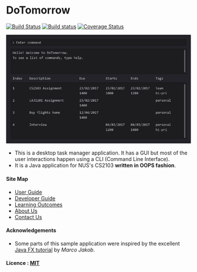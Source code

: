 # DoTomorrow

[![Build Status](https://travis-ci.org/CS2103JAN2017-T11-B4/main.svg?branch=master)](https://travis-ci.org/CS2103JAN2017-T11-B4/main)
[![Build status](https://ci.appveyor.com/api/projects/status/577pgluuyspav7bx?svg=true)](https://ci.appveyor.com/project/evanyeung/main)
[![Coverage Status](https://coveralls.io/repos/github/CS2103JAN2017-T11-B4/main/badge.svg)](https://coveralls.io/github/CS2103JAN2017-T11-B4/main)

<img src="docs/images/Ui.png" width="600"><br>

* This is a desktop task manager application. It has a GUI but most of the user interactions happen using
  a CLI (Command Line Interface).
* It is a Java application for NUS's CS2103 **written in OOPS fashion**.

#### Site Map
* [User Guide](docs/UserGuide.md)
* [Developer Guide](docs/DeveloperGuide.md)
* [Learning Outcomes](docs/LearningOutcomes.md)
* [About Us](docs/AboutUs.md)
* [Contact Us](docs/ContactUs.md)


#### Acknowledgements

* Some parts of this sample application were inspired by the excellent
  [Java FX tutorial](http://code.makery.ch/library/javafx-8-tutorial/) by *Marco Jakob*.


#### Licence : [MIT](LICENSE)
